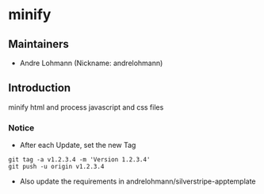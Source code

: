 # minify

## Maintainers

 * Andre Lohmann (Nickname: andrelohmann)
  <lohmann dot andre at googlemail dot com>

## Introduction

minify html and process javascript and css files

### Notice
 * After each Update, set the new Tag
```
git tag -a v1.2.3.4 -m 'Version 1.2.3.4'
git push -u origin v1.2.3.4
```
 * Also update the requirements in andrelohmann/silverstripe-apptemplate